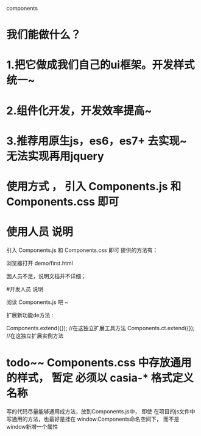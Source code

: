components 

# 我们能做什么？

# 1.把它做成我们自己的ui框架。开发样式统一~

# 2.组件化开发，开发效率提高~

# 3.推荐用原生js，es6，es7+ 去实现~ 无法实现再用jquery


# 使用方式 ， 引入 Components.js 和 Components.css 即可



# 使用人员 说明
引入 Components.js 和 Components.css 即可
提供的方法有：

浏览器打开 demo/first.html 



因人员不足，说明文档并不详细；




#开发人员 说明

阅读 Components.js 吧 ~

扩展新功能de方法 :

Components.extend({});     //在这独立扩展工具方法
Components.ct.extend({});  //在这独立扩展实例方法

#  todo~~  Components.css  中存放通用的样式， 暂定 必须以 casia-* 格式定义名称

写的代码尽量能够通用成方法，放到Components.js中，
即使 在项目的js文件中写通用的方法，也最好是挂在 window.Components命名空间下， 
而不是window新增一个属性